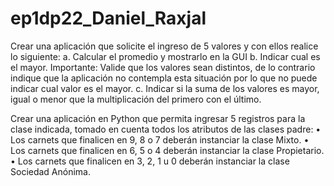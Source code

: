 # ep1dp22_Daniel_Raxjal

Crear una aplicación que solicite el ingreso de 5 valores y con ellos realice lo siguiente:
a. Calcular el promedio y mostrarlo en la GUI
b. Indicar cual es el mayor.
Importante:
Valide que los valores sean distintos, de lo contrario indique que la aplicación no contempla esta situación por lo que no puede indicar cual valor es el mayor.
c. Indicar si la suma de los valores es mayor, igual o menor que la multiplicación del primero con el último.

Crear una aplicación en Python que permita ingresar 5 registros para la clase indicada, tomado en cuenta todos los atributos de las clases padre:
• Los carnets que finalicen en 9, 8 o 7 deberán instanciar la clase Mixto.
• Los carnets que finalicen en 6, 5 o 4 deberán instanciar la clase Propietario.
• Los carnets que finalicen en 3, 2, 1 u 0 deberán instanciar la clase Sociedad Anónima.

